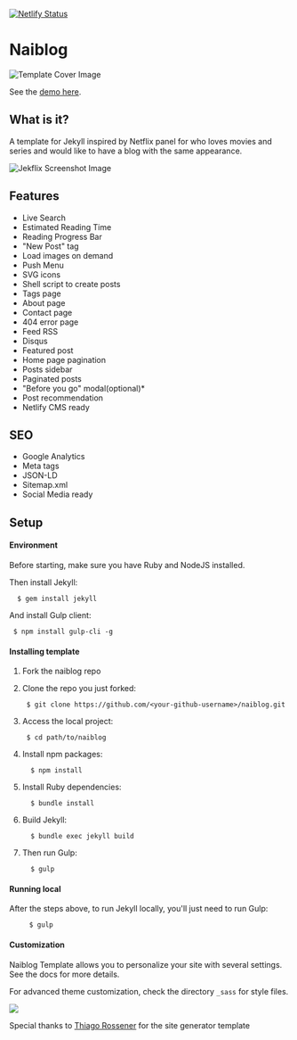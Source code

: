 [![Netlify Status](https://api.netlify.com/api/v1/badges/5f205b3a-73c2-472c-b052-82b95bdf36b7/deploy-status)](https://app.netlify.com/sites/sleepy-bhabha-00eedf/deploys)

# Naiblog

![ Template Cover Image](https://i.imgur.com/uBwoT1T.png)

See the [demo here](http://naiblog.xyz/).

## What is it?

A template for Jekyll inspired by Netflix panel for who loves movies and series and would like to have a blog with the same  appearance.

![Jekflix Screenshot Image](https://i.imgur.com/qlTtP6m.png)

## Features

- Live Search
- Estimated Reading Time
- Reading Progress Bar
- "New Post" tag
- Load images on demand
- Push Menu
- SVG icons
- Shell script to create posts
- Tags page
- About page
- Contact page
- 404 error page
- Feed RSS
- Disqus
- Featured post
- Home page pagination 
- Posts sidebar
- Paginated posts
- "Before you go" modal(optional)*
- Post recommendation
- Netlify CMS ready

## SEO

- Google Analytics
- Meta tags
- JSON-LD
- Sitemap.xml
- Social Media ready

## Setup

#### Environment

Before starting, make sure you have Ruby and NodeJS installed.

Then install Jekyll:

      $ gem install jekyll

And install Gulp client:

     $ npm install gulp-cli -g

#### Installing template

1. Fork the naiblog repo

2. Clone the repo you just forked:

        $ git clone https://github.com/<your-github-username>/naiblog.git

3. Access the local project:

        $ cd path/to/naiblog

4. Install npm packages:

         $ npm install

5. Install Ruby dependencies:

         $ bundle install

6. Build Jekyll:

         $ bundle exec jekyll build

7. Then run Gulp:

         $ gulp

#### Running local

After the steps above, to run Jekyll locally, you'll just need to run Gulp:

         $ gulp

#### Customization

Naiblog Template allows you to personalize your site with several settings. See the docs for more details.

For advanced theme customization, check the directory `_sass` for style files.


![](https://i.imgur.com/wIN8Nbf.png)

Special thanks to [Thiago Rossener](https://github.com/thiagorossener) for the site generator template

